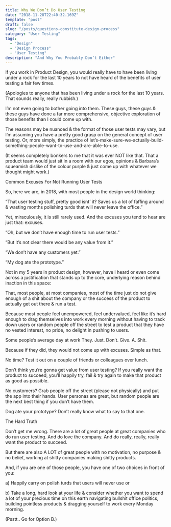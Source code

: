 ```yaml
---
title: Why We Don’t Do User Testing
date: "2018-11-28T22:40:32.169Z"
template: "post"
draft: false
slug: "/posts/questions-constitute-design-process"
category: "User Testing"
tags:
  - "Design"
  - "Design Process"
  - "User Testing"
description: "And Why You Probably Don’t Either"
---
```


If you work in Product Design, you would really have to have been living under a rock for the last 10 years to not have heard of the benefits of user testing a fair few times.

(Apologies to anyone that has been living under a rock for the last 10 years. That sounds really, really rubbish.)


I’m not even going to bother going into them. These guys, these guys & these guys have done a far more comprehensive, objective exploration of those benefits than I could come up with.

The reasons may be nuanced & the format of those user tests may vary, but I’m assuming you have a pretty good grasp on the general concept of user testing. Or, more simply, the practice of let’s-make-sure-we-actually-build-something-people-want-to-use-and-are-able-to-use.

(It seems completely bonkers to me that it was ever NOT like that. That a product team would just sit in a room with our egos, opinions & Barbara’s squeamish dislike of the colour purple & just come up with whatever we thought might work.)

Common Excuses For Not Running User Tests

So, here we are, in 2018, with most people in the design world thinking:

“That user testing stuff, pretty good isnt’ it? Saves us a lot of faffing around & wasting months polishing turds that will never leave the office.”

Yet, miraculously, it is still rarely used. And the excuses you tend to hear are just that: excuses.

“Oh, but we don’t have enough time to run user tests.”

“But it’s not clear there would be any value from it.”

“We don’t have any customers yet.”

“My dog ate the prototype.”

Not in my 5 years in product design, however, have I heard or even come across a justification that stands up to the core, underlying reason behind inaction in this space:

That, most people, at most companies, most of the time just do not give enough of a shit about the company or the success of the product to actually get out there & run a test.

Because most people feel unempowered, feel undervalued, feel like it’s hard enough to drag themselves into work every morning without having to track down users or random people off the street to test a product that they have no vested interest, no pride, no delight in pushing to users.


Some people’s average day at work
They. Just. Don’t. Give. A. Shit.

Because if they did, they would not come up with excuses. Simple as that.

No time? Test it out on a couple of friends or colleagues over lunch.

Don’t think you’re gonna get value from user testing? If you really want the product to succeed, you’ll happily try, fail & try again to make that product as good as possible.

No customers? Grab people off the street (please not physically) and put the app into their hands. User personas are great, but random people are the next best thing if you don’t have them.

Dog ate your prototype? Don’t really know what to say to that one.

The Hard Truth

Don’t get me wrong. There are a lot of great people at great companies who do run user testing. And do love the company. And do really, really, really want the product to succeed.

But there are also A LOT of great people with no motivation, no purpose & no belief, working at shitty companies making shitty products.

And, if you are one of those people, you have one of two choices in front of you:

a) Happily carry on polish turds that users will never use or

b) Take a long, hard look at your life & consider whether you want to spend a lot of your precious time on this earth navigating bullshit office politics, building pointless products & dragging yourself to work every Monday morning.

(Psstt.. Go for Option B.)
